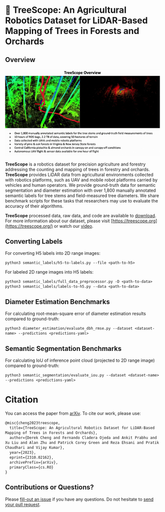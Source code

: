 # 🌲 TreeScope: An Agricultural Robotics Dataset for LiDAR-Based Mapping of Trees in Forests and Orchards
<!-- ![alt text](https://github.com/daniilidis-group/m3ed/blob/main/M3ED_banner.webp) -->

## Overview

[![Watch the video](media/treescope.gif)](https://www.youtube.com/watch?v=750oL-VsSIM)

**TreeScope** is a robotics dataset for precision agriculture and forestry addressing the counting and mapping of trees in forestry and orchards. **TreeScope** provides LiDAR data from agricultural environments collected with robotics platforms, such as UAV and mobile robot platforms carried by vehicles and human operators. We provide ground-truth data for semantic segmentation and diameter estimation with over 1,800 manually annotated semantic labels for tree stems and field-measured tree diameters. We share benchmark scripts for these tasks that researchers may use to evaluate the accuracy of their algorithms.

**TreeScope** processed data, raw data, and code are available to [download](https://test.treescope.org). 
For more information about our dataset, please visit [https://treescope.org](https://treescope.org/) or watch our [video](https://youtu.be/GgV1PmLEFeI).

## Converting Labels

For converting H5 labels into 2D range images:
```
python3 semantic_labels/h5-to-labels.py --file <path-to-h5>
```

For labeled 2D range images into H5 labels:
```
python3 semantic_labels/full_data_preprocessor.py -D <path-to-data>
python3 semantic_labels/labels-to-h5.py --data <path-to-data>
```

## Diameter Estimation Benchmarks

For calculating root-mean-square error of diameter estimation results compared to ground-truth:
```
python3 diameter_estimation/evaluate_dbh_rmse.py --dataset <dataset-name> --predictions <predictions-yaml>
```

## Semantic Segmentation Benchmarks

For calculating IoU of inference point cloud (projected to 2D range image) compared to ground-truth:
```
python3 semantic_segmentation/evaluate_iou.py --dataset <dataset-name> --predictions <predictions-yaml>
```

# Citation
You can access the paper from [arXiv](https://arxiv.org/abs/2310.02162). To
cite our work, please use:
```
@misc{cheng2023treescope,
  title={TreeScope: An Agricultural Robotics Dataset for LiDAR-Based Mapping of Trees in Forests and Orchards}, 
  author={Derek Cheng and Fernando Cladera Ojeda and Ankit Prabhu and Xu Liu and Alan Zhu and Patrick Corey Green and Reza Ehsani and Pratik Chaudhari and Vijay Kumar},
  year={2023},
  eprint={2310.02162},
  archivePrefix={arXiv},
  primaryClass={cs.RO}
}
```

## Contributions or Questions?

Please [fill-out an issue](https://github.com/KumarRobotics/treescope/issues) if you have any questions.
Do not hesitate to [send your pull request](https://github.com/KumarRobotics/treescope/pulls).